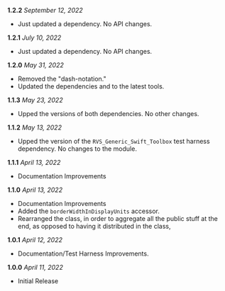 **1.2.2** *September 12, 2022*

- Just updated a dependency. No API changes.

**1.2.1** *July 10, 2022*

- Just updated a dependency. No API changes.

**1.2.0** *May 31, 2022*

- Removed the "dash-notation."
- Updated the dependencies and to the latest tools.

**1.1.3** *May 23, 2022*

- Upped the versions of both dependencies. No other changes.

**1.1.2** *May 13, 2022*

- Upped the version of the `RVS_Generic_Swift_Toolbox` test harness dependency. No changes to the module.

**1.1.1** *April 13, 2022*

- Documentation Improvements

**1.1.0** *April 13, 2022*

- Documentation Improvements
- Added the `borderWidthInDisplayUnits` accessor.
- Rearranged the class, in order to aggregate all the public stuff at the end, as opposed to having it distributed in the class,

**1.0.1** *April 12, 2022*

- Documentation/Test Harness Improvements.

**1.0.0** *April 11, 2022*

- Initial Release
